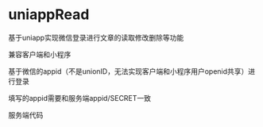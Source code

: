 # uniappRead

基于uniapp实现微信登录进行文章的读取修改删除等功能

兼容客户端和小程序

基于微信的appid（不是unionID，无法实现客户端和小程序用户openid共享）进行登录

填写的appid需要和服务端appid/SECRET一致

服务端代码[](https://github.com/113858970/uniappReadServer)
